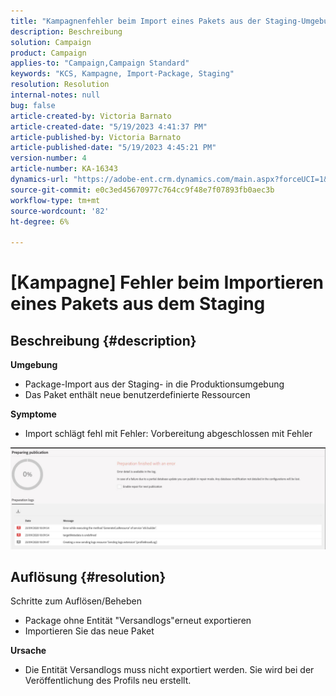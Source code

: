 ```yaml
---
title: "Kampagnenfehler beim Import eines Pakets aus der Staging-Umgebung"
description: Beschreibung
solution: Campaign
product: Campaign
applies-to: "Campaign,Campaign Standard"
keywords: "KCS, Kampagne, Import-Package, Staging"
resolution: Resolution
internal-notes: null
bug: false
article-created-by: Victoria Barnato
article-created-date: "5/19/2023 4:41:37 PM"
article-published-by: Victoria Barnato
article-published-date: "5/19/2023 4:45:21 PM"
version-number: 4
article-number: KA-16343
dynamics-url: "https://adobe-ent.crm.dynamics.com/main.aspx?forceUCI=1&pagetype=entityrecord&etn=knowledgearticle&id=3a456c02-64f6-ed11-8848-6045bd0065b6"
source-git-commit: e0c3ed45670977c764cc9f48e7f07893fb0aec3b
workflow-type: tm+mt
source-wordcount: '82'
ht-degree: 6%

---
```


# [Kampagne] Fehler beim Importieren eines Pakets aus dem Staging

## Beschreibung {#description}

<b>Umgebung</b>
- Package-Import aus der Staging- in die Produktionsumgebung
- Das Paket enthält neue benutzerdefinierte Ressourcen

<b>Symptome</b>
- Import schlägt fehl mit Fehler: Vorbereitung abgeschlossen mit Fehler


![](assets/___3b456c02-64f6-ed11-8848-6045bd0065b6___.jpeg)




## Auflösung {#resolution}

Schritte zum Auflösen/Beheben
- Package ohne Entität &quot;Versandlogs&quot;erneut exportieren
- Importieren Sie das neue Paket

<b>Ursache</b>
- Die Entität Versandlogs muss nicht exportiert werden. Sie wird bei der Veröffentlichung des Profils neu erstellt.



